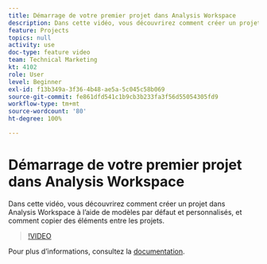```yaml
---
title: Démarrage de votre premier projet dans Analysis Workspace
description: Dans cette vidéo, vous découvrirez comment créer un projet dans Analysis Workspace à l’aide de modèles par défaut et personnalisés, et comment copier des éléments entre les projets.
feature: Projects
topics: null
activity: use
doc-type: feature video
team: Technical Marketing
kt: 4102
role: User
level: Beginner
exl-id: f13b349a-3f36-4b48-ae5a-5c045c58b069
source-git-commit: fe861dfd541c1b9cb3b233fa3f56d55054305fd9
workflow-type: tm+mt
source-wordcount: '80'
ht-degree: 100%

---
```


# Démarrage de votre premier projet dans Analysis Workspace

Dans cette vidéo, vous découvrirez comment créer un projet dans Analysis Workspace à l’aide de modèles par défaut et personnalisés, et comment copier des éléments entre les projets.

>[!VIDEO](https://video.tv.adobe.com/v/30368/?quality=12)

Pour plus d’informations, consultez la [documentation](https://experienceleague.adobe.com/docs/analytics/analyze/analysis-workspace/build-workspace-project/freeform-overview.html?lang=fr).
